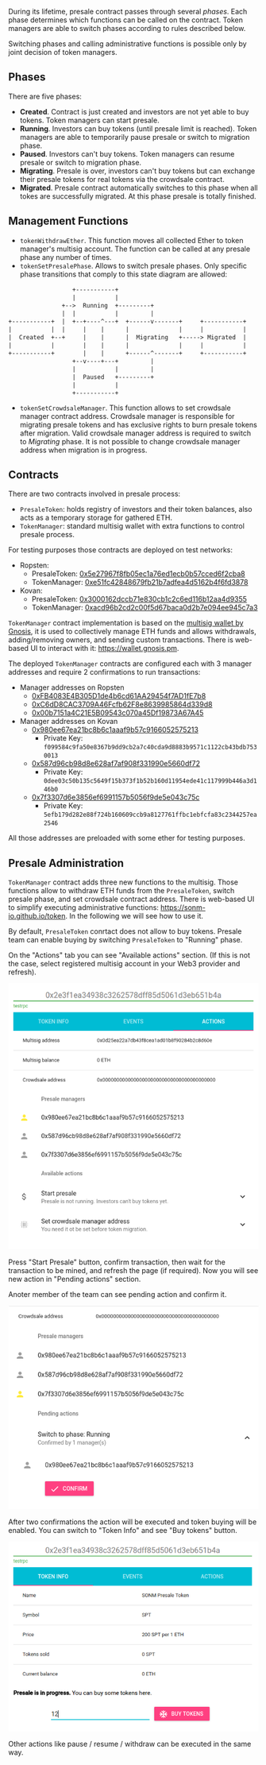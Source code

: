 During its lifetime, presale contract passes through several *phases*. Each
phase determines which functions can be called on the contract. Token managers
are able to switch phases according to rules described below.

Switching phases and calling administrative functions is possible only by
joint decision of token managers.


Phases
------

There are five phases:
  - **Created**. Contract is just created and investors are not yet able to
    buy tokens. Token managers can start presale.
  - **Running**. Investors can buy tokens (until presale limit is reached).
    Token managers are able to temporarily pause presale or switch to
    migration phase.
  - **Paused**. Investors can't buy tokens. Token managers can resume presale
    or switch to migration phase.
  - **Migrating**. Presale is over, investors can't buy tokens but can
    exchange their presale tokens for real tokens via the crowdsale contract.
  - **Migrated**. Presale contract automatically switches to this phase when
    all tokes are successfully migrated. At this phase presale is totally
    finished.


Management Functions
--------------------

  - `tokenWithdrawEther`. This function moves all collected Ether to token
    manager's multisig account. The function can be called at any presale
    phase any number of times.
  - `tokenSetPresalePhase`. Allows to switch presale phases. Only specific
    phase transitions that comply to this state diagram are allowed:


```
                  +-----------+
                  |           |
               +-->  Running  +---------+
               |  |           |         |
+-----------+  |  +--+----^---+  +------v-------+     +-----------+
|           |  |     |    |      |              |     |           |
|  Created  +--+     |    |      |  Migrating   +-----> Migrated  |
|           |        |    |      |              |     |           |
+-----------+        |    |      +------^-------+     +-----------+
                  +--v----+---+         |
                  |           |         |
                  |  Paused   +---------+
                  |           |
                  +-----------+
```

  - `tokenSetCrowdsaleManager`. This function allows to set crowdsale manager
    contract address. Crowdsale manager is responsible for migrating presale
    tokens and has exclusive rights to burn presale tokens after migration.
    Valid crowdsale manager address is required to switch to *Migrating*
    phase. It is not possible to change crowdsale manager address when
    migration is in progress.

Contracts
---------
There are two contracts involved in presale process:

  - `PresaleToken`: holds registry of investors and their token balances,
    also acts as a temporary storage for gathered ETH.
  - `TokenManager`:  standard multisig wallet with extra functions to control
    presale process.

For testing purposes those contracts are deployed on test networks:

  - Ropsten:
    - PresaleToken: [0x5e27967f8fb05ec1a76ed1ecb0b57cced6f2cba8](https://testnet.etherscan.io/address/0x5e27967f8fb05ec1a76ed1ecb0b57cced6f2cba8)
    - TokenManager: [0xe51fc42848679fb21b7adfea4d5162b4f6fd3878](https://testnet.etherscan.io/address/0xe51fc42848679fb21b7adfea4d5162b4f6fd3878)
  - Kovan:
    - PresaleToken: [0x3000162dccb71e830cb1c2c6ed116b12aa4d9355](https://kovan.etherscan.io/address/0x3000162dccb71e830cb1c2c6ed116b12aa4d9355)
    - TokenManager: [0xacd96b2cd2c00f5d67baca0d2b7e094ee945c7a3](https://kovan.etherscan.io/address/0xacd96b2cd2c00f5d67baca0d2b7e094ee945c7a3)

`TokenManager` contract implementation is based on the [multisig wallet by
Gnosis](https://blog.gnosis.pm/release-of-new-multisig-wallet-59b6811f7edc),
it is used to collectively manage ETH funds and allows withdrawals,
adding/removing owners, and sending custom transactions. There is web-based UI
to interact with it: https://wallet.gnosis.pm.

The deployed `TokenManager` contracts are configured each with 3 manager
addresses and require 2 confirmations to run transactions:

  - Manager addresses on Ropsten
    -  [0xFB4083E4B305D1de4b6cd61AA29454f7AD1fE7b8](https://testnet.etherscan.io/address/0xFB4083E4B305D1de4b6cd61AA29454f7AD1fE7b8)
    - [0xC6dD8CAC3709A46Fcfb62F8e8639985864d339d8](https://testnet.etherscan.io/address/0xC6dD8CAC3709A46Fcfb62F8e8639985864d339d8)
    - [0x00b7151a4C21E5B09543c070a45Df19873A67A45](https://testnet.etherscan.io/address/0x00b7151a4C21E5B09543c070a45Df19873A67A45)
  - Manager addresses on Kovan
    - [0x980ee67ea21bc8b6c1aaaf9b57c9166052575213](https://kovan.etherscan.io/address/0x980ee67ea21bc8b6c1aaaf9b57c9166052575213)
      - Private Key: `f099584c9fa50e8367b9dd9cb2a7c40cda9d8883b9571c1122cb43bdb7530013`
    - [0x587d96cb98d8e628af7af908f331990e5660df72](https://kovan.etherscan.io/address/0x587d96cb98d8e628af7af908f331990e5660df72)
      - Private Key: `0dee03c50b135c5649f15b373f1b52b160d11954ede41c117999b446a3d146b0`
    - [0x7f3307d6e3856ef6991157b5056f9de5e043c75c](https://kovan.etherscan.io/address/0x7f3307d6e3856ef6991157b5056f9de5e043c75c)
      - Private Key: `5efb179d282e88f724b160609ccb9a8127761ffbc1ebfcfa83c2344257ea2546`

All those addresses are preloaded with some ether for testing purposes.


Presale Administration
----------------------

`TokenManager` contract adds three new functions to the multisig. Those
functions allow to withdraw ETH funds from the `PresaleToken`, switch presale
phase, and set crowdsale contract address. There is web-based UI to simplify
executing administrative functions: https://sonm-io.github.io/token. In the
following we will see how to use it.

By default, `PresaleToken` conrtact does not allow to buy tokens. Presale team
can enable buying by switching `PresaleToken` to "Running" phase.

On the "Actions" tab you can see "Available actions" section. (If this is not
the case, select registered multisig account in your Web3 provider and refresh).

![Available actions](available_actions.png)

Press "Start Presale" button, confirm transaction, then wait for the
transaction to be mined, and refresh the page (if required). Now you will see
new action in "Pending actions" section.

Anoter member of the team can see pending action and confirm it.

![Pending action](pending_action.png)

After two confirmations the action will be executed and token buying will be
enabled. You can switch to "Token Info" and see "Buy tokens" button.

![Buy tokens](buy_tokens.png)

Other actions like pause / resume / withdraw can be executed in the same way.
